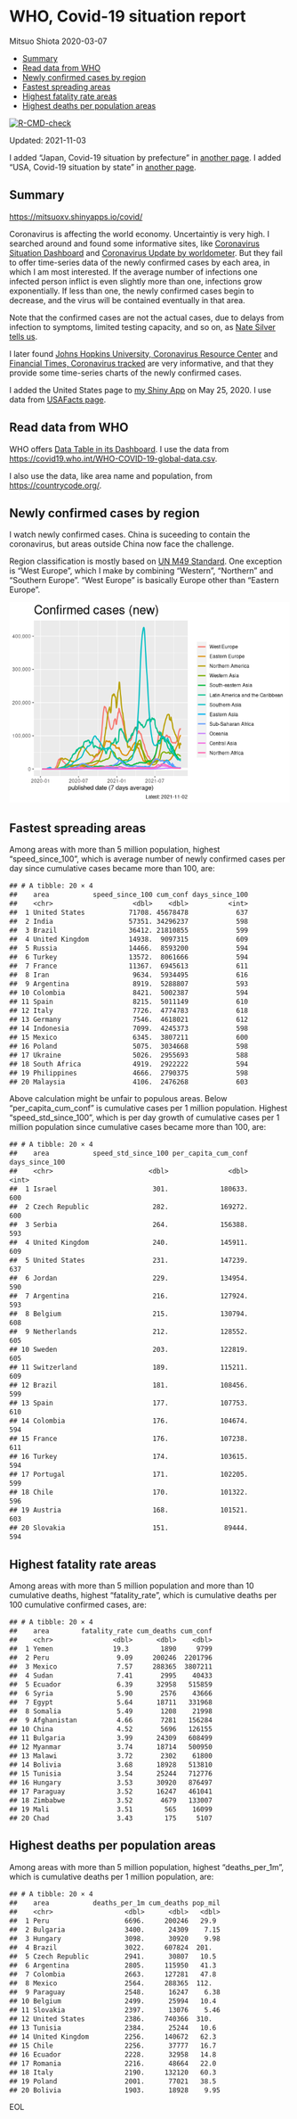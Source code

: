WHO, Covid-19 situation report
================
Mitsuo Shiota
2020-03-07

-   [Summary](#summary)
-   [Read data from WHO](#read-data-from-who)
-   [Newly confirmed cases by region](#newly-confirmed-cases-by-region)
-   [Fastest spreading areas](#fastest-spreading-areas)
-   [Highest fatality rate areas](#highest-fatality-rate-areas)
-   [Highest deaths per population
    areas](#highest-deaths-per-population-areas)

<!-- badges: start -->

[![R-CMD-check](https://github.com/mitsuoxv/covid/workflows/R-CMD-check/badge.svg)](https://github.com/mitsuoxv/covid/actions)
<!-- badges: end -->

Updated: 2021-11-03

I added “Japan, Covid-19 situation by prefecture” in [another
page](Japan.md). I added “USA, Covid-19 situation by state” in [another
page](USA.md).

## Summary

<https://mitsuoxv.shinyapps.io/covid/>

Coronavirus is affecting the world economy. Uncertaintiy is very high. I
searched around and found some informative sites, like [Coronavirus
Situation
Dashboard](https://who.maps.arcgis.com/apps/opsdashboard/index.html#/c88e37cfc43b4ed3baf977d77e4a0667)
and [Coronavirus Update by
worldometer](https://www.worldometers.info/coronavirus/). But they fail
to offer time-series data of the newly confirmed cases by each area, in
which I am most interested. If the average number of infections one
infected person inflict is even slightly more than one, infections grow
exponentially. If less than one, the newly confirmed cases begin to
decrease, and the virus will be contained eventually in that area.

Note that the confirmed cases are not the actual cases, due to delays
from infection to symptoms, limited testing capacity, and so on, as
[Nate Silver tells
us](https://fivethirtyeight.com/features/coronavirus-case-counts-are-meaningless/).

I later found [Johns Hopkins University, Coronavirus Resource
Center](https://coronavirus.jhu.edu/) and [Financial Times, Coronavirus
tracked](https://www.ft.com/content/a26fbf7e-48f8-11ea-aeb3-955839e06441)
are very informative, and that they provide some time-series charts of
the newly confirmed cases.

I added the United States page to [my Shiny
App](https://mitsuoxv.shinyapps.io/covid/) on May 25, 2020. I use data
from [USAFacts
page](https://usafacts.org/visualizations/coronavirus-covid-19-spread-map/).

## Read data from WHO

WHO offers [Data Table in its Dashboard](https://covid19.who.int/table).
I use the data from
<https://covid19.who.int/WHO-COVID-19-global-data.csv>.

I also use the data, like area name and population, from
<https://countrycode.org/>.

## Newly confirmed cases by region

I watch newly confirmed cases. China is suceeding to contain the
coronavirus, but areas outside China now face the challenge.

Region classification is mostly based on [UN M49
Standard](https://unstats.un.org/unsd/methodology/m49/). One exception
is “West Europe”, which I make by combining “Western”, “Northern” and
“Southern Europe”. “West Europe” is basically Europe other than “Eastern
Europe”.

![](README_files/figure-gfm/chart-1.png)<!-- -->

## Fastest spreading areas

Among areas with more than 5 million population, highest
“speed\_since\_100”, which is average number of newly confirmed cases
per day since cumulative cases became more than 100, are:

    ## # A tibble: 20 × 4
    ##    area           speed_since_100 cum_conf days_since_100
    ##    <chr>                    <dbl>    <dbl>          <int>
    ##  1 United States           71708. 45678478            637
    ##  2 India                   57351. 34296237            598
    ##  3 Brazil                  36412. 21810855            599
    ##  4 United Kingdom          14938.  9097315            609
    ##  5 Russia                  14466.  8593200            594
    ##  6 Turkey                  13572.  8061666            594
    ##  7 France                  11367.  6945613            611
    ##  8 Iran                     9634.  5934495            616
    ##  9 Argentina                8919.  5288807            593
    ## 10 Colombia                 8421.  5002387            594
    ## 11 Spain                    8215.  5011149            610
    ## 12 Italy                    7726.  4774783            618
    ## 13 Germany                  7546.  4618021            612
    ## 14 Indonesia                7099.  4245373            598
    ## 15 Mexico                   6345.  3807211            600
    ## 16 Poland                   5075.  3034668            598
    ## 17 Ukraine                  5026.  2955693            588
    ## 18 South Africa             4919.  2922222            594
    ## 19 Philippines              4666.  2790375            598
    ## 20 Malaysia                 4106.  2476268            603

Above calculation might be unfair to populous areas. Below
“per\_capita\_cum\_conf” is cumulative cases per 1 million population.
Highest “speed\_std\_since\_100”, which is per day growth of cumulative
cases per 1 million population since cumulative cases became more than
100, are:

    ## # A tibble: 20 × 4
    ##    area           speed_std_since_100 per_capita_cum_conf days_since_100
    ##    <chr>                        <dbl>               <dbl>          <int>
    ##  1 Israel                        301.             180633.            600
    ##  2 Czech Republic                282.             169272.            600
    ##  3 Serbia                        264.             156388.            593
    ##  4 United Kingdom                240.             145911.            609
    ##  5 United States                 231.             147239.            637
    ##  6 Jordan                        229.             134954.            590
    ##  7 Argentina                     216.             127924.            593
    ##  8 Belgium                       215.             130794.            608
    ##  9 Netherlands                   212.             128552.            605
    ## 10 Sweden                        203.             122819.            605
    ## 11 Switzerland                   189.             115211.            609
    ## 12 Brazil                        181.             108456.            599
    ## 13 Spain                         177.             107753.            610
    ## 14 Colombia                      176.             104674.            594
    ## 15 France                        176.             107238.            611
    ## 16 Turkey                        174.             103615.            594
    ## 17 Portugal                      171.             102205.            599
    ## 18 Chile                         170.             101322.            596
    ## 19 Austria                       168.             101521.            603
    ## 20 Slovakia                      151.              89444.            594

## Highest fatality rate areas

Among areas with more than 5 million population and more than 10
cumulative deaths, highest “fatality\_rate”, which is cumulative deaths
per 100 cumulative confirmed cases, are:

    ## # A tibble: 20 × 4
    ##    area        fatality_rate cum_deaths cum_conf
    ##    <chr>               <dbl>      <dbl>    <dbl>
    ##  1 Yemen               19.3        1890     9799
    ##  2 Peru                 9.09     200246  2201796
    ##  3 Mexico               7.57     288365  3807211
    ##  4 Sudan                7.41       2995    40433
    ##  5 Ecuador              6.39      32958   515859
    ##  6 Syria                5.90       2576    43666
    ##  7 Egypt                5.64      18711   331968
    ##  8 Somalia              5.49       1208    21998
    ##  9 Afghanistan          4.66       7281   156284
    ## 10 China                4.52       5696   126155
    ## 11 Bulgaria             3.99      24309   608499
    ## 12 Myanmar              3.74      18714   500950
    ## 13 Malawi               3.72       2302    61800
    ## 14 Bolivia              3.68      18928   513810
    ## 15 Tunisia              3.54      25244   712776
    ## 16 Hungary              3.53      30920   876497
    ## 17 Paraguay             3.52      16247   461041
    ## 18 Zimbabwe             3.52       4679   133007
    ## 19 Mali                 3.51        565    16099
    ## 20 Chad                 3.43        175     5107

## Highest deaths per population areas

Among areas with more than 5 million population, highest
“deaths\_per\_1m”, which is cumulative deaths per 1 million population,
are:

    ## # A tibble: 20 × 4
    ##    area           deaths_per_1m cum_deaths pop_mil
    ##    <chr>                  <dbl>      <dbl>   <dbl>
    ##  1 Peru                   6696.     200246   29.9 
    ##  2 Bulgaria               3400.      24309    7.15
    ##  3 Hungary                3098.      30920    9.98
    ##  4 Brazil                 3022.     607824  201.  
    ##  5 Czech Republic         2941.      30807   10.5 
    ##  6 Argentina              2805.     115950   41.3 
    ##  7 Colombia               2663.     127281   47.8 
    ##  8 Mexico                 2564.     288365  112.  
    ##  9 Paraguay               2548.      16247    6.38
    ## 10 Belgium                2499.      25994   10.4 
    ## 11 Slovakia               2397.      13076    5.46
    ## 12 United States          2386.     740366  310.  
    ## 13 Tunisia                2384.      25244   10.6 
    ## 14 United Kingdom         2256.     140672   62.3 
    ## 15 Chile                  2256.      37777   16.7 
    ## 16 Ecuador                2228.      32958   14.8 
    ## 17 Romania                2216.      48664   22.0 
    ## 18 Italy                  2190.     132120   60.3 
    ## 19 Poland                 2001.      77021   38.5 
    ## 20 Bolivia                1903.      18928    9.95

EOL
